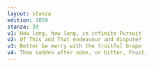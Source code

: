 ```yaml
---
layout: stanza
edition: 1859
stanza: 39
v1: How long, how long, in infinite Pursuit
v2: Of This and That endeavour and dispute?
v3: ⁠Better be merry with the fruitful Grape
v4: Than sadden after none, or bitter, Fruit.
---
```

